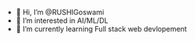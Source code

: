 - 👋 Hi, I’m @RUSHIGoswami
- 👀 I’m interested in AI/ML/DL
- 🌱 I’m currently learning Full stack web devlopement


<!---
RUSHIGoswami/RUSHIGoswami is a ✨ special ✨ repository because its `README.md` (this file) appears on your GitHub profile.
You can click the Preview link to take a look at your changes.
--->
